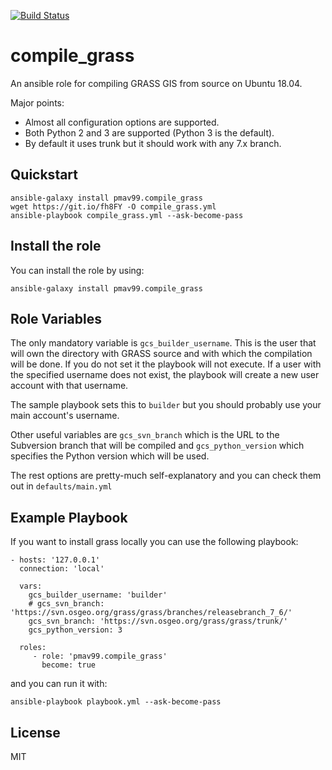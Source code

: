 [![Build Status](https://travis-ci.com/pmav99/ansible-role-compile_grass.svg?branch=master)](https://travis-ci.com/pmav99/ansible-role-compile_grass)

compile_grass
=============

An ansible role for compiling GRASS GIS from source on Ubuntu 18.04.

Major points:

- Almost all configuration options are supported.
- Both Python 2 and 3 are supported (Python 3 is the default).
- By default it uses trunk but it should work with any 7.x branch.

Quickstart
----------

    ansible-galaxy install pmav99.compile_grass
    wget https://git.io/fh8FY -O compile_grass.yml
    ansible-playbook compile_grass.yml --ask-become-pass

Install the role
----------------

You can install the role by using:

    ansible-galaxy install pmav99.compile_grass

Role Variables
--------------

The only mandatory variable is `gcs_builder_username`. This is the user that will own
the directory with GRASS source and with which the compilation will be done. If you do
not set it the playbook will not execute. If a user with the specified username does not
exist, the playbook will create a new user account with that username.

The sample playbook sets this to `builder` but you should probably use your main
account's username.

Other useful variables are `gcs_svn_branch` which is the URL to the Subversion branch
that will be compiled and `gcs_python_version` which specifies the Python version which
will be used.

The rest options are pretty-much self-explanatory and you can check them out in
`defaults/main.yml`

Example Playbook
----------------

If you want to install grass locally you can use the following playbook:

    - hosts: '127.0.0.1'
      connection: 'local'

      vars:
        gcs_builder_username: 'builder'
        # gcs_svn_branch: 'https://svn.osgeo.org/grass/grass/branches/releasebranch_7_6/'
        gcs_svn_branch: 'https://svn.osgeo.org/grass/grass/trunk/'
        gcs_python_version: 3

      roles:
         - role: 'pmav99.compile_grass'
           become: true

and you can run it with:

    ansible-playbook playbook.yml --ask-become-pass

License
-------

MIT
